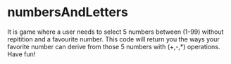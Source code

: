 # numbersAndLetters
It is game where a user needs to select 5 numbers between (1-99) without repitition and a favourite number. This code will return you the ways your favorite number can derive from those 5 numbers with (+,-,*) operations.
Have fun!
